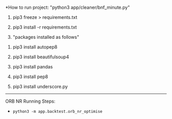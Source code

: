 *How to run project: "python3 app/cleaner/bnf_minute.py"


<!-- 
  *Use pip’s freeze command to generate a requirements.txt file for your project: If you save this in requirements.txt, then you can pip3 install -r requirements.txt. 
  *pip freeze saves all packages in the environment including those that you don’t use in your current project. (if you don’t have virtualenv)
  *pip freeze only saves the packages that are installed with pip install in your environment.
  *sometimes you just need to create requirements.txt for a new project without installing modules.
-->
1. pip3 freeze > requirements.txt
<!--  
*if you need custom then erase all data of requirement.txt file and go to step 2
*When if you’re going to share the project with the rest of the world you will need to install dependencies by running $pip install -r requirements.txt 
-->

2. pip3 install -r requirements.txt

3. "packages installed as follows"
  <!-- A tool that automatically formats Python code -->
  1. pip3 install autopep8 
 
  <!-- Beautiful Soup is a library that makes it easy to scrape information from web pages. It sits atop an HTML or XML parser, providing Pythonic idioms for iterating, searching, and modifying the parse tree. -->
  2. pip3 install beautifulsoup4

  3. pip3 install pandas

  <!-- Style Guide for Python Code -->
  4. pip3 install pep8

  <!-- 
  *Underscore.py is a python port of excellent javascript library underscore.js
  *From underscore page: Underscore.js is a utility-belt library for JavaScript that provides support for the usual functional suspects (each, map, reduce, filter...) without extending any core JavaScript objects. 
  -->
  5. pip3 install underscore.py

------

ORB NR Running Steps:

- `python3 -m app.backtest.orb_nr_optimise`
